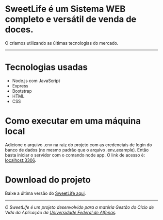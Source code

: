 # SweetLife é um Sistema WEB completo e versátil de venda de doces.
O criamos utilizando as últimas tecnologias do mercado.
***
# Tecnologias usadas
* Node.js com JavaScript
* Express
* Bootstrap
* HTML
* CSS

# Como executar em uma máquina local
Adicione o arquivo .env na raiz do projeto com as credenciais de login do banco de dados (no mesmo padrão que o arquivo .env_example).
Então basta iniciar o servidor com o comando node app. O link de acesso é: <localhost:3306>.

# Download do projeto
Baixe a última versão do [SweetLife aqui](https://codeload.github.com/JoaoBianco/sweetLife/zip/refs/heads/main).

***

_O SweetLife é um projeto desenvolvido para a matéria Gestão do Ciclo de Vida da Aplicação da [Universidade Federal de Alfenas](https://www.unifal-mg.edu.br)._
